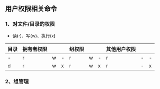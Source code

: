 ## 用户权限相关命令
### 1、对文件/目录的权限
- 读(r)、写(w)、执行(x)

|目录|拥有者权限|||组权限|||其他用户权限|||
|-|-|-|-|-|-|-|-|-|-|
|-|r|w|-|r|w|-|r|-|-|
|d|r|w|x|r|w|x|r|-|x|
### 2、组管理

